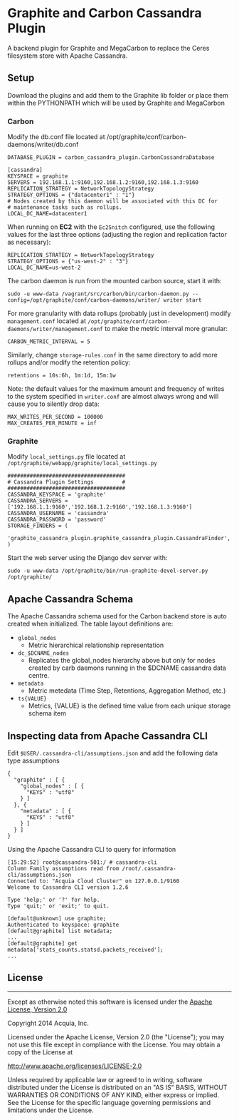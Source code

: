 # Graphite and Carbon Cassandra Plugin
A backend plugin for Graphite and MegaCarbon to replace the Ceres filesystem
store with Apache Cassandra.


## Setup
Download the plugins and add them to the Graphite lib folder or place them
within the PYTHONPATH which will be used by Graphite and MegaCarbon


### Carbon

Modify the db.conf file located at /opt/graphite/conf/carbon-daemons/writer/db.conf

    DATABASE_PLUGIN = carbon_cassandra_plugin.CarbonCassandraDatabase

    [cassandra]
    KEYSPACE = graphite
    SERVERS = 192.168.1.1:9160,192.168.1.2:9160,192.168.1.3:9160
    REPLICATION_STRATEGY = NetworkTopologyStrategy
    STRATEGY_OPTIONS = {"datacenter1" : "1"}
    # Nodes created by this daemon will be associated with this DC for
    # maintenance tasks such as rollups.
    LOCAL_DC_NAME=datacenter1

When running on **EC2** with the `Ec2Snitch` configured, use the following values for the last three options (adjusting the region and replication factor as necessary):

```
REPLICATION_STRATEGY = NetworkTopologyStrategy
STRATEGY_OPTIONS = {"us-west-2" : "3"}
LOCAL_DC_NAME=us-west-2
```

The carbon daemon is run from the mounted carbon source, start it with:

    sudo -u www-data /vagrant/src/carbon/bin/carbon-daemon.py --config=/opt/graphite/conf/carbon-daemons/writer/ writer start

For more granularity with data rollups (probably just in development) modify `management.conf` located at `/opt/graphite/conf/carbon-daemons/writer/management.conf` to make the metric interval more granular:

```
CARBON_METRIC_INTERVAL = 5
```

Similarly, change `storage-rules.conf` in the same directory to add more rollups and/or modify the retention policy:

```
retentions = 10s:6h, 1m:1d, 15m:1w
```

Note: the default values for the maximum amount and frequency of writes to the system specified in `writer.conf` are almost always wrong and will cause you to silently drop data:

```
MAX_WRITES_PER_SECOND = 100000
MAX_CREATES_PER_MINUTE = inf
```


### Graphite

Modify `local_settings.py` file located at `/opt/graphite/webapp/graphite/local_settings.py`

    #####################################
    # Cassandra Plugin Settings         #
    #####################################
    CASSANDRA_KEYSPACE = 'graphite'
    CASSANDRA_SERVERS = ['192.168.1.1:9160','192.168.1.2:9160','192.168.1.3:9160']
    CASSANDRA_USERNAME = 'cassandra'
    CASSANDRA_PASSWORD = 'password'
    STORAGE_FINDERS = (
        'graphite_cassandra_plugin.graphite_cassandra_plugin.CassandraFinder',
    )

Start the web server using the Django dev server with:

    sudo -u www-data /opt/graphite/bin/run-graphite-devel-server.py  /opt/graphite/

## Apache Cassandra Schema
The Apache Cassandra schema used for the Carbon backend store is auto created
when initialized. The table layout definitions are:

* `global_nodes`
  - Metric hierarchical relationship representation
* `dc_$DCNAME_nodes`
  - Replicates the global_nodes hierarchy above but only for nodes created
  by carb daemons running in the $DCNAME cassandra data centre.
* `metadata`
  - Metric metedata (Time Step, Retentions, Aggregation Method, etc.)
* `ts{VALUE}`
  - Metrics, {VALUE} is the defined time value from each unique storage schema item

## Inspecting data from Apache Cassandra CLI
Edit `$USER/.cassandra-cli/assumptions.json` and add the following data type assumptions

    {
      "graphite" : [ {
        "global_nodes" : [ {
          "KEYS" : "utf8"
        } ]
      }, {
        "metadata" : [ {
          "KEYS" : "utf8"
        } ]
      } ]
    }


Using the Apache Cassandra CLI to query for information

    [15:29:52] root@cassandra-501:/ # cassandra-cli
    Column Family assumptions read from /root/.cassandra-cli/assumptions.json
    Connected to: "Acquia Cloud Cluster" on 127.0.0.1/9160
    Welcome to Cassandra CLI version 1.2.6

    Type 'help;' or '?' for help.
    Type 'quit;' or 'exit;' to quit.

    [default@unknown] use graphite;
    Authenticated to keyspace: graphite
    [default@graphite] list metadata;
    ...
    [default@graphite] get metadata['stats_counts.statsd.packets_received'];
    ...


## License
---
Except as otherwise noted this software is licensed under the [Apache License, Version 2.0](http://www.apache.org/licenses/LICENSE-2.0.html)

Copyright 2014 Acquia, Inc.

Licensed under the Apache License, Version 2.0 (the "License");
you may not use this file except in compliance with the License.
You may obtain a copy of the License at

  http://www.apache.org/licenses/LICENSE-2.0

Unless required by applicable law or agreed to in writing, software
distributed under the License is distributed on an "AS IS" BASIS,
WITHOUT WARRANTIES OR CONDITIONS OF ANY KIND, either express or implied.
See the License for the specific language governing permissions and
limitations under the License.
